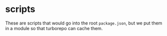 # scripts

These are scripts that would go into the root `package.json`, but we put them in a module so that turborepo can cache them.
